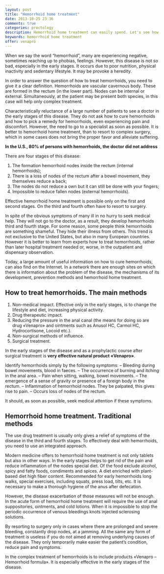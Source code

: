 ```yaml
---
layout: post
title: "Hemorrhoid home treatment"
date: 2013-10-25 23:36
comments: true
categories: proctology
description: Hemorrhoid home treatment can easily spend. Let's see how this can be done
keywords: hemorrhoid home treatment
offer: venapro
---
```

<p>When we say the word &ldquo;hemorrhoid&rdquo;, many are experiencing negative, sometimes reaching up to phobias, feelings. However, this disease is not so bad, especially in the early stages. It occurs due to poor nutrition, physical inactivity and sedentary lifestyle. It may be provoke a heredity.</p>

<p>In order to answer the question of how to treat hemorrhoids, you need to give it a clear definition. Hemorrhoids are vascular cavernous body. These are formed in the rectum (in the lower part). Nodes can be internal or external. Simultaneously, at the patient may be present both species, in this case will help only complex treatment.</p>

<!-- more -->


<p>Characteristically reluctance of a large number of patients to see a doctor in the early stages of this disease. They do not ask how to cure hemorrhoids and how to pick a remedy for hemorrhoids, even experiencing pain and discomfort. However, the need to go to a specialist as soon as possible. It is better to <span class="demo-button-click" id="demoT7">hemorrhoid home treatment</span>, than to resort to complex surgery, which in some cases does not bring the proper favor and alleviate suffering.</p>

<p><strong>In the U.S., 80% of persons with hemorrhoids, the doctor did not address</strong></p>

<p>There are four stages of this disease:</p>

<ol>
<li>The formation hemorrhoid nodes inside the rectum (internal hemorrhoids);</li>
<li>There is a loss of nodes of the rectum after a bowel movement, they themselves reduce a back;</li>
<li>The nodes do not reduce a own but it can still be done with your fingers;</li>
<li>Impossible to reduce fallen nodes (external hemorrhoids).</li>
</ol>


<p>Effective hemorrhoid home treatment is possible only on the first and second stages. On the third and fourth often have to resort to surgery.</p>

<p>In spite of the obvious symptoms of many ill in no hurry to seek medical help. They will not go to the doctor, as a result, they develop hemorrhoids third and fourth stage. For some reason, some people think hemorrhoids are something shameful. They hide their illness from others. This trend is not exclusive to the United States, but also in many European countries. However it is better to learn from experts how to treat hemorrhoids, rather than later hospital treatment needed or, worse, in the outpatient and dispensary observation.</p>

<p>Today, a large amount of useful information on how to cure hemorrhoids, can also find on the Internet. In a network there are enough sites on which there is information about the problem of the disease, the mechanisms of its development, prevention methods and hemorrhoid home treatment.</p>

<h2>How to treat hemorrhoids. The main methods</h2>

<ol>
<li>Non-medical impact. Effective only in the early stages, is to change the lifestyle and diet, increasing physical activity.</li>
<li>Drug therapeutic impact.</li>
<li>Reducing the pressure in the anal canal (the means for doing so are drug «Venapro» and ointments such as Anusol HC, Carmol HC, Hydrocortisone, Locoid etc.).</li>
<li>Non-surgical methods of influence.</li>
<li>Surgical treatment.</li>
</ol>


<p>In the early stages of the disease and as a prophylactic course after surgical treatment is <strong>very effective natural product «Venapro»</strong>.</p>

<p>Identify hemorrhoids simply by the following symptoms:
&ndash; Bleeding during bowel movements, blood in faeces.
&ndash; The occurrence of burning and itching in the anal area.
&ndash; Pain when sitting, walking, bowel movements.
&ndash; The emergence of a sense of gravity or presence of a foreign body in the rectum.
&ndash; Inflammation of hemorrhoid nodes. They be palpated, this gives rise to pain.
&ndash; Occurs loss of nodes of the rectum.</p>

<p>It should, as soon as possible, seek medical attention if these symptoms.</p>

<h2>Hemorrhoid home treatment. Traditional methods</h2>

<p>The use drug treatment is usually only gives a relief of symptoms of the disease in the third and fourth stages. To effectively deal with hemorrhoids, you need to use an integrated approach.</p>

<p>Modern medicine offers to hemorrhoid home treatment is not only tablets but also in other ways. In the early stages helps to get rid of the pain and reduce inflammation of the nodes special diet. Of the food exclude alcohol, spicy and fatty foods, condiments and spices. A diet enriched with plant-based diet high fiber content. Recommended for early hemorrhoids long walks, special exercises, including squats, press load, tilts, etc. It is necessary to make a thorough hygiene of the anus after defecation.</p>

<p>However, the disease exacerbation of those measures will not be enough. In the acute form of hemorrhoid home treatment will require the use of anal suppositories, ointments, and cold lotions. When it is impossible to stop the periodic occurrence of venous bleedings knots injected sclerosing solutions.</p>

<p>By resorting to surgery only in cases where there are prolonged and severe bleeding, constantly drop nodes, at a jamming. All the same any form of treatment is useless if you do not aimed at removing underlying causes of the disease. They only temporarily make easier the patient&rsquo;s condition, reduce pain and symptoms.</p>

<p>In the complex treatment of hemorrhoids is to include products «Venapro &ndash; Hemorrhoid formula». It is especially effective in the early stages of the disease.</p>
